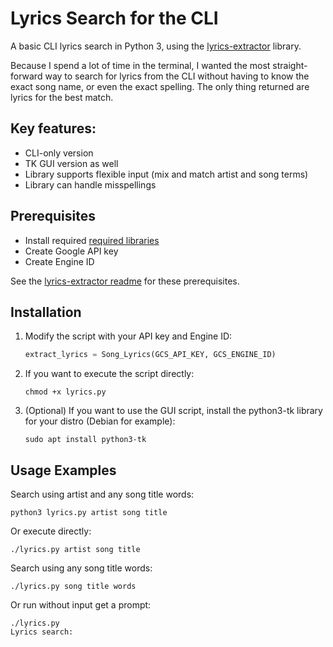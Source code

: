 # Lyrics Search for the CLI

A basic CLI lyrics search in Python 3, using the [lyrics-extractor](https://github.com/Techcatchers/PyLyrics-Extractor) library.

Because I spend a lot of time in the terminal, I wanted the most straight-forward way to search for lyrics from the CLI without having to know the exact song name, or even the exact spelling. The only thing returned are lyrics for the best match.

## Key features:

* CLI-only version
* TK GUI version as well
* Library supports flexible input (mix and match artist and song terms)
* Library can handle misspellings

## Prerequisites

* Install required [required libraries](https://github.com/Techcatchers/PyLyrics-Extractor/blob/master/README.md#installation)
* Create Google API key
* Create Engine ID

See the [lyrics-extractor readme](https://github.com/Techcatchers/PyLyrics-Extractor/blob/master/README.md#installation) for these prerequisites.

## Installation

1. Modify the script with your API key and Engine ID:
    ```python
    extract_lyrics = Song_Lyrics(GCS_API_KEY, GCS_ENGINE_ID)
    ```

2. If you want to execute the script directly:
    ```console
    chmod +x lyrics.py
    ```

3. (Optional) If you want to use the GUI script, install the python3-tk library for your distro (Debian for example):
    ```console
    sudo apt install python3-tk
    ```

## Usage Examples

Search using artist and any song title words:
```console
python3 lyrics.py artist song title
```

Or execute directly:
```console
./lyrics.py artist song title
```

Search using any song title words:
```console
./lyrics.py song title words
```

Or run without input get a prompt:
```console
./lyrics.py
Lyrics search:
```
